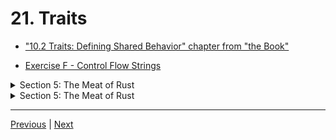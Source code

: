 # 21. Traits

-   ["10.2 Traits: Defining Shared Behavior" chapter from "the Book"](https://doc.rust-lang.org/book/ch04-00-understanding-ownership.html)

-   [Exercise F - Control Flow Strings](https://github.com/CleanCut/ultimate_rust_crash_course/tree/main/exercise/f_structs_traits)

<details>
  <summary> Section 5: The Meat of Rust </summary>

  - [Codebase: 21. Traits](../codebase/ultimate-rust-crash-course/c21_traits/)
  - [Codebase: 21. Traits Red Fox](../codebase/ultimate-rust-crash-course/c21_traits-red-fox/)
</details>

<details>
  <summary> Section 5: The Meat of Rust </summary>

  - [Codebase: 10 Generic Types, Traits, and Lifetimes](../codebase/s5_generic/)

  - [Codebase: 10.1.1 Generic Data Types - In Function Definitions](../codebase/s5_generic/)

  - [Codebase: 10.1.2 Generic Data Types - In Struct Definitions](../codebase/s5_generic-struct/)

  - [Codebase: 10.1.3 Generic Data Types - In Enum Definitions](../codebase/s5_generic-enum/)

  - [Codebase: 10.1.4 Generic Data Types - In Method Definitions](../codebase/s5_generic-method/)

  - [Codebase: 10.2.1 Traits: Defining Shared Behavior](../codebase/s5_traits/)
  
</details>

---

[Previous](./20_Structs.md) | [Next](./22_Exercise_F-Structs-%26-Traits.md)
